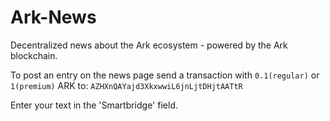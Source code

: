 # Ark-News

Decentralized news about the Ark ecosystem - powered by the Ark blockchain. 

To post an entry on the news page send a transaction with `0.1(regular)` or `1(premium)` ARK to: `AZHXnQAYajd3XkxwwiL6jnLjtDHjtAATtR`

Enter your text in the 'Smartbridge' field. 
